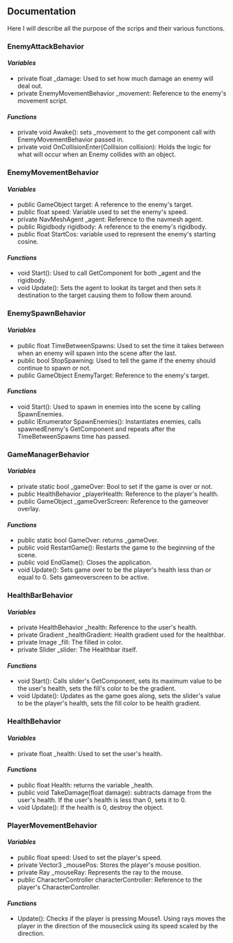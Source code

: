## Documentation
Here I will describe all the purpose of the scrips and their various functions.

### EnemyAttackBehavior

#### *Variables*
* private float _damage: Used to set how much damage an enemy will deal out.
* private EnemyMovementBehavior _movement: Reference to the enemy's movement script.

#### *Functions*
* private void Awake(): sets _movement to the get component call with EnemyMovementBehavior passed in.
* private void OnCollisionEnter(Collision collision): Holds the logic for what will occur when an Enemy collides with an object.

###  EnemyMovementBehavior

#### *Variables*
* public GameObject target: A reference to the enemy's target.
* public float speed: Variable used to set the enemy's speed.
* private NavMeshAgent _agent: Reference to the navmesh agent.
* public Rigidbody rigidbody: A reference to the enemy's rigidbody.
* public float StartCos: variable used to represent the enemy's starting cosine.

#### *Functions*
* void Start(): Used to call GetComponent for both _agent and the rigidbody.
* void Update(): Sets the agent to lookat its target and then sets it destination to the target causing them to follow them around.

### EnemySpawnBehavior

#### *Variables*
* public float TimeBetweenSpawns: Used to set the time it takes between when an enemy will spawn into the scene after the last.
* public bool StopSpawning: Used to tell the game if the enemy should continue to spawn or not.
* public GameObject EnemyTarget: Reference to the enemy's target.

#### *Functions*
* void Start(): Used to spawn in enemies into the scene by calling SpawnEnemies.
* public IEnumerator SpawnEnemies(): Instantiates enemies, calls spawnedEnemy's GetComponent and repeats after the TimeBetweenSpawns time has passed.

### GameManagerBehavior

#### *Variables*
* private static bool _gameOver: Bool to set if the game is over or not.
* public HealthBehavior _playerHealth: Reference to the player's health.
* public GameObject _gameOverScreen: Reference to the gameover overlay.

#### *Functions*
* public static bool GameOver: returns _gameOver.
* public void RestartGame(): Restarts the game to the beginning of the scene.
* public void EndGame(): Closes the application.
* void Update(): Sets game over to be the player's health less than or equal to 0. Sets gameoverscreen to be active.

### HealthBarBehavior

#### *Variables*
* private HealthBehavior _health: Reference to the user's health.
* private Gradient _healthGradient: Health gradient used for the healthbar.
* private Image _fill: The filled in color.
* private Slider _slider: The Healthbar itself.

#### *Functions*
* void Start(): Calls slider's GetComponent, sets its maximum value to be the user's health, sets the fill's color to be the gradient.
* void Update(): Updates as the game goes along, sets the slider's value to be the player's health, sets the fill color to be health gradient.

### HealthBehavior

#### *Variables*
* private float _health: Used to set the user's health.

#### *Functions*
* public float Health: returns the variable _health.
* public void TakeDamage(float damage): subtracts damage from the user's health. If the user's health is less than 0, sets it to 0.
* void Update(): If the health is 0, destroy the object.

### PlayerMovementBehavior

#### *Variables*
* public float speed: Used to set the player's speed.
* private Vector3 _mousePos: Stores the player's mouse position.
* private Ray _mouseRay: Represents the ray to the mouse.
* public CharacterController characterController: Reference to the player's CharacterController.

#### *Functions*
* Update(): Checks if the player is pressing Mouse1.  Using rays moves the player in the direction of the mouseclick using its speed scaled by the direction.